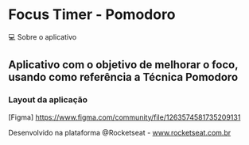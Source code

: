 # Focus Timer - Pomodoro

💻 Sobre o aplicativo
## Aplicativo com o objetivo de melhorar o foco, usando como referência a Técnica Pomodoro

### Layout da aplicação
[Figma] https://www.figma.com/community/file/1263574581735209131

Desenvolvido na plataforma @Rocketseat - www.rocketseat.com.br


